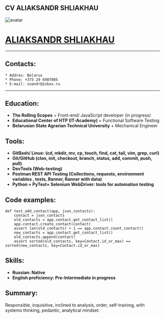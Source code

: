 ## **CV ALIAKSANDR SHLIAKHAU**

![avatar](/imgs/avatar-22.jpg "Alex avatar")

# **[ALIAKSANDR SHLIAKHAU](https://avshliakhau.github.io/rsschool-cv/cv)** 

----------------------

## **Contacts:**
	* Addres: Belarus
	* Phone: +375 29 6907005
	* E-mail: soandr@inbox.ru 

----------------------

## **Education:**
* **The Rolling Scopes**
    	+ Front-end/ JavaScript developer (in progress)
* **Educational Center of HTP (IT-Academy)**
    	+ Functional Software Testing 
* **Belarusian State Agrarian Technical University**
    	+ Mechanical Engineer

## **Tools:**
* **GitBash/ Linux: (cd, mkdir, mv, cp,  touch, find, cat, tail, vim, grep, curl)**
* **Git/GitHub (clon, init, checkout, branch, status, add, commit,  push, pull)**  
* **DevTools (Web-testing)**
* **Postman  REST API Testing (Collections, requests, environment variables , tests, Ranner, Ranner with data)**
* **Python + PyTest+ Selenium WebDriver: tools for automation testing**

## Code examples:
```
def test_add_contact(app, json_contacts):
    contact = json_contacts
    old_contacts = app.contact.get_contact_list()
    app.contact.create_contact(contact)
    assert len(old_contacts) + 1 == app.contact.count_contact()
    new_contacts = app.contact.get_contact_list()
    old_contacts.append(contact)
    assert sorted(old_contacts, key=Contact.id_or_max) == sorted(new_contacts, key=Contact.id_or_max)
```

## Skills:
* **Russian: Native**
* **English proficiency: Pre-Intermediate in progress**

## Summary:
Responsible, inquisitive, inclined to analysis, order, self-training, with systems thinking, pedantic, analytical mindset. 